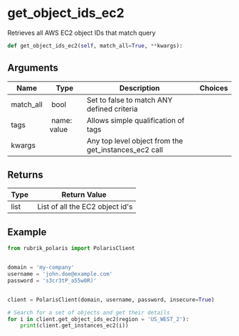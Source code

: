 # get_object_ids_ec2

Retrieves all AWS EC2 object IDs that match query

```py
def get_object_ids_ec2(self, match_all=True, **kwargs):
```

## Arguments

| Name        | Type | Description                                                                 | Choices |
|-------------|------|-----------------------------------------------------------------------------|---------|
| match_all  | bool | Set to false to match ANY defined criteria |  |
| tags  | name: value | Allows simple qualification of tags |  |
| kwargs  |  | Any top level object from the get_instances_ec2 call |  |


## Returns

| Type | Return Value                                                                                  |
|------|-----------------------------------------------------------------------------------------------|
| list | List of all the EC2 object id's |



## Example

```py
from rubrik_polaris import PolarisClient


domain = 'my-company'
username = 'john.doe@example.com'
password = 's3cr3tP_a55w0R)'


client = PolarisClient(domain, username, password, insecure=True)

# Search for a set of objects and get their details
for i in client.get_object_ids_ec2(region = 'US_WEST_2'):
    print(client.get_instances_ec2(i))

```
